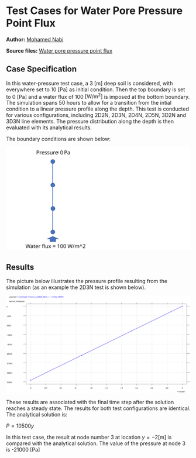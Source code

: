 # Test Cases for Water Pore Pressure Point Flux

**Author:** [Mohamed Nabi](https://github.com/mnabideltares)

**Source files:** [Water pore pressure point flux](https://github.com/KratosMultiphysics/Kratos/tree/master/applications/GeoMechanicsApplication/tests/test_pressure_point_flux)

## Case Specification
In this water-pressure test case, a 3 [m] deep soil is considered, with everywhere set to 10 $\mathrm{[Pa]}$ as initial condition. Then the top boundary is set to 0 $\mathrm{[Pa]}$ and a water flux of 100 $\mathrm{[W/m^2]}$ is imposed at the bottom boundary. The simulation spans 50 hours to allow for a transition from the intial condition to a linear pressure profile along the depth. This test is conducted for various configurations, including 2D2N, 2D3N, 2D4N, 2D5N, 3D2N and 3D3N line elements. The pressure distribution along the depth is then evaluated with its analytical results.

The boundary conditions are shown below:

<img src="documentation_data/test_pressure_point_flux_line_element.svg" alt="Visualization of the Boundary conditions" title="Visualization of the Boundary conditions" width="600">

## Results

The picture below illustrates the pressure profile resulting from the simulation (as an example the 2D3N test is shown below).

<img src="documentation_data/test_pressure_point_flux_line_element_2d3n_result.png" alt="Pressure along depth at the last time step" title="Pressure along the depth at the last time step" width="600">

These results are associated with the final time step after the solution reaches a steady state. The results for both test configurations are identical. The analytical solution is:

$P = 10500 y$

In this test case, the result at node number 3 at location $y = -2 \mathrm{[m]}$ is compared with the analytical solution. The value of the pressure at node 3 is -21000 $\mathrm{[Pa]}$